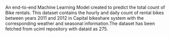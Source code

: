 An end-to-end Machine Learning Model created to predict the total count of Bike rentals. This dataset contains the hourly and daily count of rental bikes between years 2011 and 2012 in Capital bikeshare system with the corresponding weather and seasonal information.The dataset has been fetched from uciml repository with dataid as 275.